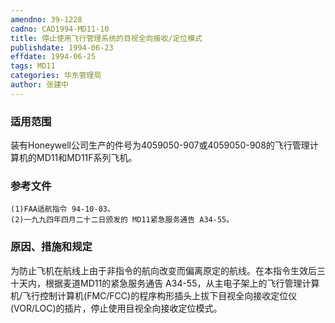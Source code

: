 ```yaml
---
amendno: 39-1228
cadno: CAD1994-MD11-10
title: 停止使用飞行管理系统的目视全向接收/定位模式
publishdate: 1994-06-23
effdate: 1994-06-25
tags: MD11
categories: 华东管理局
author: 张建中
---
```


### 适用范围 
装有Honeywell公司生产的件号为4059050-907或4059050-908的飞行管理计算机的MD11和MD11F系列飞机。

### 参考文件
    (1)FAA适航指令 94-10-03。
    (2)一九九四年四月二十二日颁发的 MD11紧急服务通告 A34-55。


### 原因、措施和规定 
为防止飞机在航线上由于非指令的航向改变而偏离原定的航线。在本指令生效后三十天内，根据麦道MD11的紧急服务通告 A34-55，从主电子架上的飞行管理计算机/飞行控制计算机(FMC/FCC)的程序构形插头上拔下目视全向接收定位仪(VOR/LOC)的插片，停止使用目视全向接收定位模式。

